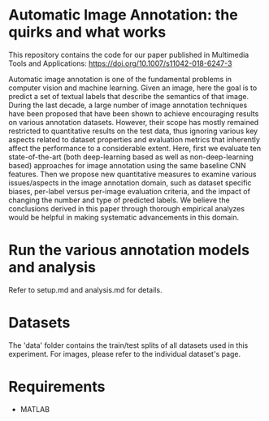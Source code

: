 # Automatic Image Annotation: the quirks and what works

This repository contains the code for our paper published in Multimedia Tools and Applications: https://doi.org/10.1007/s11042-018-6247-3

Automatic image annotation is one of the fundamental problems in computer vision and machine learning. Given an image, here the goal is to predict a set of textual labels that describe the semantics of that image. During the last decade, a large number of image annotation techniques have been proposed that have been shown to achieve encouraging results on various annotation datasets. However, their scope has mostly remained restricted to quantitative results on the test data, thus ignoring various key aspects related to dataset properties and evaluation metrics that inherently affect the performance to a considerable extent. Here, first we evaluate ten state-of-the-art (both deep-learning based as well as non-deep-learning based) approaches for image annotation using the same baseline CNN features. Then we propose new quantitative measures to examine various issues/aspects in the image annotation domain, such as dataset specific biases, per-label versus per-image evaluation criteria, and the impact of changing the number and type of predicted labels. We believe the conclusions derived in this paper through thorough empirical analyzes would be helpful in making systematic advancements in this domain.

# Run the various annotation models and analysis

Refer to setup.md and analysis.md for details.

# Datasets

The 'data' folder contains the train/test splits of all datasets used in this experiment. For images, please refer to the individual dataset's page. 

# Requirements

- MATLAB
